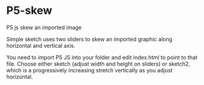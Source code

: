 # P5-skew
P5 js skew an imported image 

Simple sketch uses two sliders to skew an imported graphic along horizontal and vertical axis. 

You need to import P5 JS  into your folder and edit index.html to point to that file. 
Choose either sketch (adjust width and height on sliders) or 
sketch2, which is a progressively increasing stretch vertically as you adjust horizontal. 
